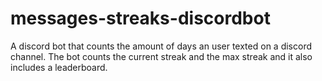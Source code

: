 # messages-streaks-discordbot
A discord bot that counts the amount of days an user texted on a discord channel. The bot counts the current streak and the max streak and it also includes a leaderboard.
